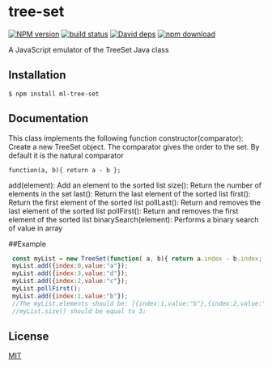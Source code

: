 # tree-set

  [![NPM version][npm-image]][npm-url]
  [![build status][travis-image]][travis-url]
  [![David deps][david-image]][david-url]
  [![npm download][download-image]][download-url]
  
A JavaScript emulator of the TreeSet Java class

## Installation

```
$ npm install ml-tree-set
```

## Documentation

This class implements the following function
constructor(comparator): Create a new TreeSet object. The comparator gives the order to the set. 
By default it is the natural comparator

```
function(a, b){ return a - b };
```

add(element): Add an element to the sorted list
size(): Return the number of elements in the set
last(): Return the last element of the sorted list
first(): Return the first element of the sorted list
pollLast(): Return and removes the last element of the sorted list
pollFirst(): Return and removes the first element of the sorted list
binarySearch(element): Performs a binary search of value in array

##Example

```js
 const myList = new TreeSet(function( a, b){ return a.index - b.index; });
 myList.add({index:0,value:"a"});
 myList.add({index:3,value:"d"});
 myList.add({index:2,value:"c"});
 myList.pollFirst();
 myList.add({index:1,value:"b"});
 //The myList.elements should be: [{index:1,value:"b"},{index:2,value:"c"},{index:3,value:"d"}]);
 //myList.size() should be equal to 3;
```


## License

[MIT](./LICENSE)

[npm-image]: https://img.shields.io/npm/v/ml-tree-set.svg?style=flat-square
[npm-url]: https://npmjs.org/package/ml-tree-set
[travis-image]: https://img.shields.io/travis/mljs/tree-set/master.svg?style=flat-square
[travis-url]: https://travis-ci.org/mljs/tree-set
[david-image]: https://img.shields.io/david/mljs/tree-set.svg?style=flat-square
[david-url]: https://david-dm.org/mljs/tree-set
[download-image]: https://img.shields.io/npm/dm/ml-tree-set.svg?style=flat-square
[download-url]: https://npmjs.org/package/ml-tree-set
